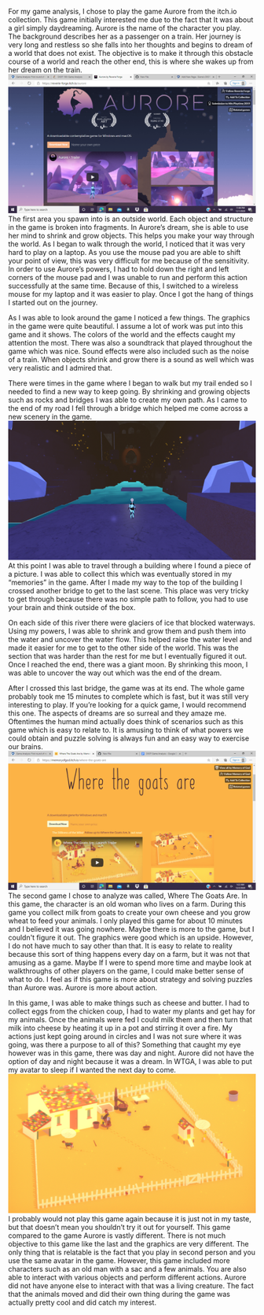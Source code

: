 For my game analysis, I chose to play the game Aurore from the itch.io collection. This game initially interested me due to the fact that It was about a girl simply daydreaming. Aurore is the name of the character you play. The background describes her as a passenger on a train. Her journey is very long and restless so she falls into her thoughts and begins to dream of a world that does not exist. The objective is to make it through this obstacle course of a world and reach the other end, this is where she wakes up from her dream on the train.
![Screenshot (41)](https://raw.githubusercontent.com/xsierraallen/Sierras_site/gh-pages/images/Screenshot%20(41).png)
The first area you spawn into is an outside world. Each object and structure in the game is broken into fragments. In Aurore’s dream, she is able to use her mind to shrink and grow objects. This helps you make your way through the world. As I began to walk through the world, I noticed that it was very hard to play on a laptop. As you use the mouse pad you are able to shift your point of view, this was very difficult for me because of the sensitivity. In order to use Aurore’s powers, I had to hold down the right and left corners of the mouse pad and I was unable to run and perform this action successfully at the same time. Because of this, I switched to a wireless mouse for my laptop and it was easier to play. Once I got the hang of things I started out on the journey.

As I was able to look around the game I noticed a few things. The graphics in the game were quite beautiful. I assume a lot of work was put into this game and it shows. The colors of the world and the effects caught my attention the most. There was also a soundtrack that played throughout the game which was nice. Sound effects were also included such as the noise of a train. When objects shrink and grow there is a sound as well which was very realistic and I admired that.

There were times in the game where I began to walk but my trail ended so I needed to find a new way to keep going. By shrinking and growing objects such as rocks and bridges I was able to create my own path. As I came to the end of my road I fell through a bridge which helped me come across a new scenery in the game. 
![Screenshot (45)](https://github.com/xsierraallen/Sierras_site/blob/gh-pages/images/Screenshot%20(45).png)
At this point I was able to travel through a building where I found a piece of a picture. I was able to collect this which was eventually stored in my “memories” in the game. After I made my way to the top of the building I crossed another bridge to get to the last scene. This place was very tricky to get through because there was no simple path to follow, you had to use your brain and think outside of the box.

On each side of this river there were glaciers of ice that blocked waterways. Using my powers, I was able to shrink and grow them and push them into the water and uncover the water flow. This helped raise the water level and made it easier for me to get to the other side of the world. This was the section that was harder than the rest for me but I eventually figured it out. Once I reached the end, there was a giant moon. By shrinking this moon, I was able to uncover the way out which was the end of the dream.

After I crossed this last bridge, the game was at its end. The whole game probably took me 15 minutes to complete which is fast, but it was still very interesting to play. If you’re looking for a quick game, I would recommend this one. The aspects of dreams are so surreal and they amaze me. Oftentimes the human mind actually does think of scenarios such as this game which is easy to relate to. It is amusing to think of what powers we could obtain and puzzle solving is always fun and an easy way to exercise our brains.
![Screenshot (50)](https://github.com/xsierraallen/Sierras_site/blob/gh-pages/images/Screenshot%20(50).png)
The second game I chose to analyze was called, Where The Goats Are. In this game, the character is an old woman who lives on a farm. During this game you collect milk from goats to create your own cheese and you grow wheat to feed your animals. I only played this game for about 10 minutes and I believed it was going nowhere. Maybe there is more to the game, but I couldn't figure it out. The graphics were good which is an upside. However, I do not have much to say other than that. It is easy to relate to reality because this sort of thing happens every day on a farm, but it was not that amusing as a game. Maybe If I were to spend more time and maybe look at walkthroughs of other players on the game, I could make better sense of what to do. I feel as if this game is more about strategy and solving puzzles than Aurore was. Aurore is more about action.

In this game, I was able to make things such as cheese and butter. I had to collect eggs from the chicken coup, I had to water my plants and get hay for my animals. Once the animals were fed I could milk them and then turn that milk into cheese by heating it up in a pot and stirring it over a fire. My actions just kept going around in circles and I was not sure where it was going, was there a purpose to all of this? Something that caught my eye however was in this game, there was day and night. Aurore did not have the option of day and night because it was a dream. In WTGA, I was able to put my avatar to sleep if I wanted the next day to come. 
![Screenshot (52)](https://github.com/xsierraallen/Sierras_site/blob/gh-pages/images/Screenshot%20(52).png)
I probably would not play this game again because it is just not in my taste, but that doesn’t mean you shouldn’t try it out for yourself. This game compared to the game Aurore is vastly different. There is not much objective to this game like the last and the graphics are very different. The only thing that is relatable is the fact that you play in second person and you use the same avatar in the game. However, this game included more characters such as an old man with a sac and a few animals. You are also able to interact with various objects and perform different actions. Aurore did not have anyone else to interact with that was a living creature. The fact that the animals moved and did their own thing during the game was actually pretty cool and did catch my interest. 
